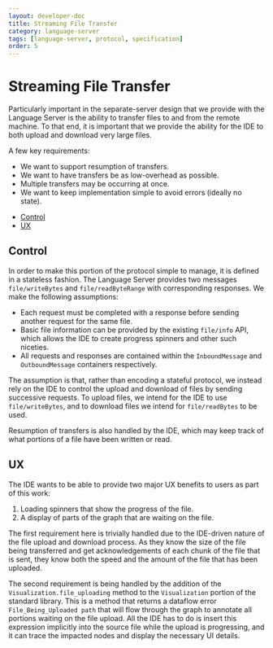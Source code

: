 ```yaml
---
layout: developer-doc
title: Streaming File Transfer
category: language-server
tags: [language-server, protocol, specification]
order: 5
---
```


# Streaming File Transfer

Particularly important in the separate-server design that we provide with the
Language Server is the ability to transfer files to and from the remote machine.
To that end, it is important that we provide the ability for the IDE to both
upload and download very large files.

A few key requirements:

- We want to support resumption of transfers.
- We want to have transfers be as low-overhead as possible.
- Multiple transfers may be occurring at once.
- We want to keep implementation simple to avoid errors (ideally no state).

<!-- MarkdownTOC levels="2,3" autolink="true" indent="    " -->

- [Control](#control)
- [UX](#ux)

<!-- /MarkdownTOC -->

## Control

In order to make this portion of the protocol simple to manage, it is defined in
a stateless fashion. The Language Server provides two messages `file/writeBytes`
and `file/readByteRange` with corresponding responses. We make the following
assumptions:

- Each request must be completed with a response before sending another request
  for the same file.
- Basic file information can be provided by the existing `file/info` API, which
  allows the IDE to create progress spinners and other such niceties.
- All requests and responses are contained within the `InboundMessage` and
  `OutboundMessage` containers respectively.

The assumption is that, rather than encoding a stateful protocol, we instead
rely on the IDE to control the upload and download of files by sending
successive requests. To upload files, we intend for the IDE to use
`file/writeBytes`, and to download files we intend for `file/readBytes` to be
used.

Resumption of transfers is also handled by the IDE, which may keep track of what
portions of a file have been written or read.

## UX

The IDE wants to be able to provide two major UX benefits to users as part of
this work:

1. Loading spinners that show the progress of the file.
2. A display of parts of the graph that are waiting on the file.

The first requirement here is trivially handled due to the IDE-driven nature of
the file upload and download process. As they know the size of the file being
transferred and get acknowledgements of each chunk of the file that is sent,
they know both the speed and the amount of the file that has been uploaded.

The second requirement is being handled by the addition of the
`Visualization.file_uploading` method to the `Visualization` portion of the
standard library. This is a method that returns a dataflow error
`File_Being_Uploaded path` that will flow through the graph to annotate all
portions waiting on the file upload. All the IDE has to do is insert this
expression implicitly into the source file while the upload is progressing, and
it can trace the impacted nodes and display the necessary UI details.
